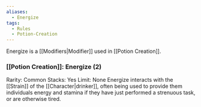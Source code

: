 ```yaml
---
aliases:
  - Energize
tags:
  - Rules
  - Potion-Creation
---
```

Energize is a [[Modifiers|Modifier]] used in [[Potion Creation]].

### [[Potion Creation]]: Energize (2)
Rarity: Common
Stacks: Yes
Limit: None
Energize interacts with the [[Strain]] of the [[Character|drinker]], often being used to provide them individuals energy and stamina if they have just performed a strenuous task, or are otherwise tired.
